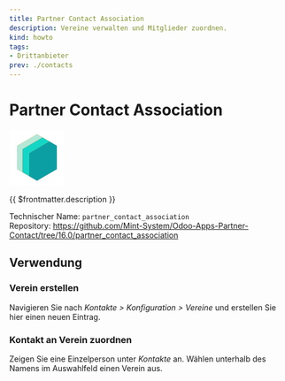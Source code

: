 ```yaml
---
title: Partner Contact Association
description: Vereine verwalten und Mitglieder zuordnen.
kind: howto
tags:
- Drittanbieter
prev: ./contacts
---
```

# Partner Contact Association
![icon_oms_box](attachments/icons_odoo_mint_system.png)

{{ $frontmatter.description }}

Technischer Name: `partner_contact_association`\
Repository: <https://github.com/Mint-System/Odoo-Apps-Partner-Contact/tree/16.0/partner_contact_association>

## Verwendung

### Verein erstellen

Navigieren Sie nach *Kontakte > Konfiguration > Vereine* und erstellen Sie hier einen neuen Eintrag.

### Kontakt an Verein zuordnen

Zeigen Sie eine Einzelperson unter *Kontakte* an. Wählen unterhalb des Namens im Auswahlfeld einen Verein aus.